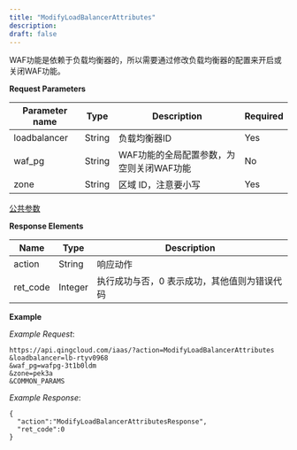 ```yaml
---
title: "ModifyLoadBalancerAttributes"
description: 
draft: false
---
```




WAF功能是依赖于负载均衡器的，所以需要通过修改负载均衡器的配置来开启或关闭WAF功能。

**Request Parameters**

| Parameter name | Type | Description | Required |
| --- | --- | --- | --- |
| loadbalancer | String | 负载均衡器ID | Yes |
| waf_pg | String | WAF功能的全局配置参数，为空则关闭WAF功能 | No |
| zone | String | 区域 ID，注意要小写 | Yes |

[公共参数](../common/parameters.html#api-common-parameters)

**Response Elements**

| Name | Type | Description |
| --- | --- | --- |
| action | String | 响应动作 |
| ret_code | Integer | 执行成功与否，0 表示成功，其他值则为错误代码 |

**Example**

_Example Request_:

```
https://api.qingcloud.com/iaas/?action=ModifyLoadBalancerAttributes
&loadbalancer=lb-rtyv0968
&waf_pg=wafpg-3t1b0ldm
&zone=pek3a
&COMMON_PARAMS
```

_Example Response_:

```
{
  "action":"ModifyLoadBalancerAttributesResponse",
  "ret_code":0
}
```
